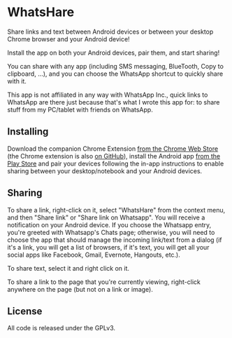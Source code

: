 WhatsHare
=========

Share links and text between Android devices or between your desktop Chrome browser and your Android device!

Install the app on both your Android devices, pair them, and start sharing!

You can share with any app (including SMS messaging, BlueTooth, Copy to clipboard, ...), and you can choose the WhatsApp shortcut to quickly share with it.

This app is not affiliated in any way with WhatsApp Inc., quick links to WhatsApp are there just because that's what I wrote this app for: to share stuff from my PC/tablet with friends on WhatsApp.

Installing
----------

Download the companion Chrome Extension [from the Chrome Web Store](https://chrome.google.com/webstore/detail/whatshare/mghncekchoedpbbpidmeohijjgjlpgib "WhatsHare on the Chrome Web Store") (the Chrome extension is also [on GitHub](https://github.com/WhatsHare/WhatsHare-Chrome "The Chrome extension's GitHub project")), install the Android app [from the Play Store](https://play.google.com/store/apps/details?id=it.mb.whatshare "WhatsHare on the Play Store") and pair your devices following the in-app instructions to enable sharing between your desktop/notebook and your Android devices.



Sharing
-------

To share a link, right-click on it, select "WhatsHare" from the context menu, and then "Share link" or "Share link on Whatsapp". You will receive a notification on your Android device. If you choose the Whatsapp entry, you're greeted with Whatsapp's Chats page; otherwise, you will need to choose the app that should manage the incoming link/text from a dialog (if it's a link, you will get a list of browsers, if it's text, you will get all your social apps like Facebook, Gmail, Evernote, Hangouts, etc.).

To share text, select it and right click on it.

To share a link to the page that you're currently viewing, right-click anywhere on the page (but not on a link or image).

License
-------

All code is released under the GPLv3.
